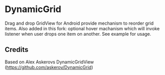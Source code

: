 DynamicGrid
===========

Drag and drop GridView for Android provide mechanism to reorder grid items.
Also added in this fork: optional hover machanism which will invoke listener when user drops one item on another. 
See example for usage.


Credits
--------
Based on Alex Askerovs DynamicGridView (https://github.com/askerov/DynamicGrid)

